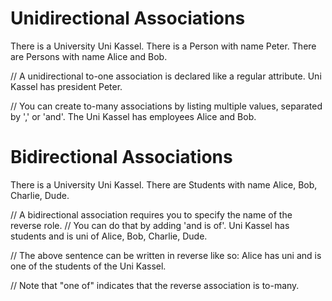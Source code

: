 # Unidirectional Associations

There is a University Uni Kassel.
There is a Person with name Peter.
There are Persons with name Alice and Bob.

// A unidirectional to-one association is declared like a regular attribute.
Uni Kassel has president Peter.

// You can create to-many associations by listing multiple values, separated by ',' or 'and'.
The Uni Kassel has employees Alice and Bob.

# Bidirectional Associations

There is a University Uni Kassel.
There are Students with name Alice, Bob, Charlie, Dude.

// A bidirectional association requires you to specify the name of the reverse role.
// You can do that by adding 'and is <name> of'.
Uni Kassel has students and is uni of Alice, Bob, Charlie, Dude.

// The above sentence can be written in reverse like so:
Alice has uni and is one of the students of the Uni Kassel.

// Note that "one of" indicates that the reverse association is to-many.
